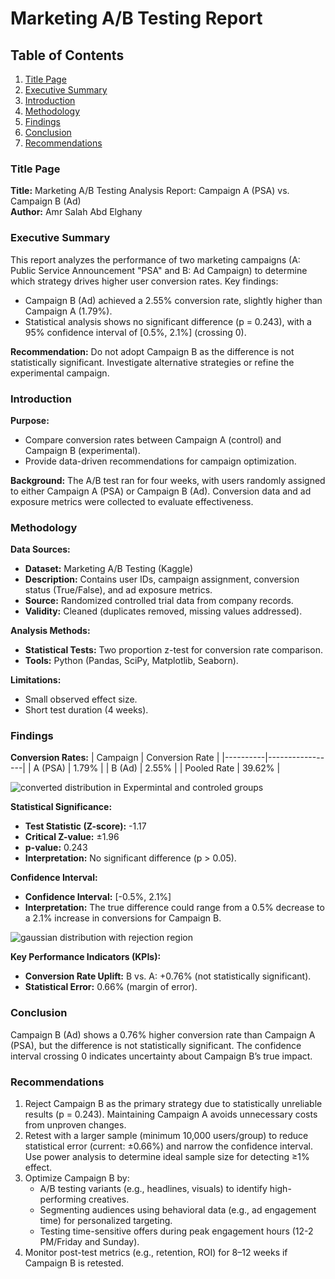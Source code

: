 # Marketing A/B Testing Report

## Table of Contents
1. [Title Page](#title-page)
2. [Executive Summary](#executive-summary)
3. [Introduction](#introduction)
4. [Methodology](#methodology)
5. [Findings](#findings)
6. [Conclusion](#conclusion)
7. [Recommendations](#recommendations)

### Title Page
**Title:** Marketing A/B Testing Analysis Report: Campaign A (PSA) vs. Campaign B (Ad)  
**Author:** Amr Salah Abd Elghany

### Executive Summary
This report analyzes the performance of two marketing campaigns (A: Public Service Announcement "PSA" and B: Ad Campaign) to determine which strategy drives higher user conversion rates. Key findings:
- Campaign B (Ad) achieved a 2.55% conversion rate, slightly higher than Campaign A (1.79%).
- Statistical analysis shows no significant difference (p = 0.243), with a 95% confidence interval of [0.5%, 2.1%] (crossing 0).

**Recommendation:** Do not adopt Campaign B as the difference is not statistically significant. Investigate alternative strategies or refine the experimental campaign.

### Introduction
**Purpose:**
- Compare conversion rates between Campaign A (control) and Campaign B (experimental).
- Provide data-driven recommendations for campaign optimization.

**Background:**
The A/B test ran for four weeks, with users randomly assigned to either Campaign A (PSA) or Campaign B (Ad). Conversion data and ad exposure metrics were collected to evaluate effectiveness.

### Methodology
**Data Sources:**
- **Dataset:** Marketing A/B Testing (Kaggle)
- **Description:** Contains user IDs, campaign assignment, conversion status (True/False), and ad exposure metrics.
- **Source:** Randomized controlled trial data from company records.
- **Validity:** Cleaned (duplicates removed, missing values addressed).

**Analysis Methods:**
- **Statistical Tests:** Two proportion z-test for conversion rate comparison.
- **Tools:** Python (Pandas, SciPy, Matplotlib, Seaborn).

**Limitations:**
- Small observed effect size.
- Short test duration (4 weeks).

### Findings
**Conversion Rates:**
| Campaign | Conversion Rate |
|----------|-----------------|
| A (PSA)  | 1.79%           |
| B (Ad)   | 2.55%           |
| Pooled Rate | 39.62%       |

![converted distribution in Expermintal and controled groups](https://github.com/user-attachments/assets/25f7eaba-c34d-47dc-a299-56e45261e0a9)

**Statistical Significance:**
- **Test Statistic (Z-score):** -1.17
- **Critical Z-value:** ±1.96
- **p-value:** 0.243
- **Interpretation:** No significant difference (p > 0.05).

**Confidence Interval:**
- **Confidence Interval:** [-0.5%, 2.1%]
- **Interpretation:** The true difference could range from a 0.5% decrease to a 2.1% increase in conversions for Campaign B.

![gaussian distribution with rejection region](https://github.com/user-attachments/assets/315011e4-7401-4061-858d-ad31f5e41191)

**Key Performance Indicators (KPIs):**
- **Conversion Rate Uplift:** B vs. A: +0.76% (not statistically significant).
- **Statistical Error:** 0.66% (margin of error).

### Conclusion
Campaign B (Ad) shows a 0.76% higher conversion rate than Campaign A (PSA), but the difference is not statistically significant. The confidence interval crossing 0 indicates uncertainty about Campaign B’s true impact.

### Recommendations
1. Reject Campaign B as the primary strategy due to statistically unreliable results (p = 0.243). Maintaining Campaign A avoids unnecessary costs from unproven changes.
2. Retest with a larger sample (minimum 10,000 users/group) to reduce statistical error (current: ±0.66%) and narrow the confidence interval. Use power analysis to determine ideal sample size for detecting ≥1% effect.
3. Optimize Campaign B by:
   - A/B testing variants (e.g., headlines, visuals) to identify high-performing creatives.
   - Segmenting audiences using behavioral data (e.g., ad engagement time) for personalized targeting.
   - Testing time-sensitive offers during peak engagement hours (12-2 
PM/Friday and Sunday).
4. Monitor post-test metrics (e.g., retention, ROI) for 8–12 weeks if Campaign B is retested.

